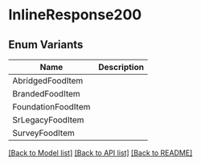 # InlineResponse200

## Enum Variants

| Name | Description |
|---- | -----|
| AbridgedFoodItem |  |
| BrandedFoodItem |  |
| FoundationFoodItem |  |
| SrLegacyFoodItem |  |
| SurveyFoodItem |  |

[[Back to Model list]](../README.md#documentation-for-models) [[Back to API list]](../README.md#documentation-for-api-endpoints) [[Back to README]](../README.md)


